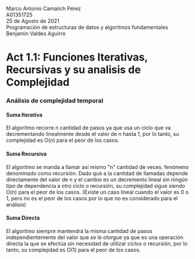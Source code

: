 
  Marco Antonio Camalich Pérez<br />
  A01351725<br />
  25 de Agosto de 2021<br />
  Programación de estructuras de datos y algoritmos fundamentales<br />
  Benjamin Valdes Aguirre<br />
 # Act 1.1: Funciones Iterativas, Recursivas y su analisis de Complejidad<br />
   
### Análisis de complejidad temporal
#### Suma Iterativa
El algoritmo recorre n cantidad de pasos ya que usa un ciclo que va decrementando linealmente desde el valor de n hasta 1, por lo tanto, su complejidad es O(n) para el peor de los casos.

#### Suma Recursiva
El algoritmo se manda a llamar así mismo "n" cantidad de veces, fenómeno denominado como recursión. Dado que a la cantidad de llamadas depende directamente del valor de n y el cambio es un decremento lineal sin ningún tipo de dependencia a otro ciclo o recursión, su complejidad sigue siendo O(n) para el peor de los casos. (Existe un caso lineal cuando el valor es 0 o 1, pero no es el peor de los casos por lo que no es considerado para el análisis)

#### Suma Directa
El algoritmo siempre mantendrá la misma cantidad de pasos independientemente del valor que se le otorgue ya que es una operación directa la que se efectúa sin necesidad de utilizar ciclos o recursión, por lo tanto, su complejidad es O(1) para el peor de los casos.
